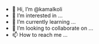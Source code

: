 - 👋 Hi, I’m @kamalkoli
- 👀 I’m interested in ...
- 🌱 I’m currently learning ...
- 💞️ I’m looking to collaborate on ...
- 📫 How to reach me ...

<!---
kamalkoli/kamalkoli is a ✨ special ✨ repository because its `README.md` (this file) appears on your GitHub profile.
You can click the Preview link to take a look at your changes.
--->
